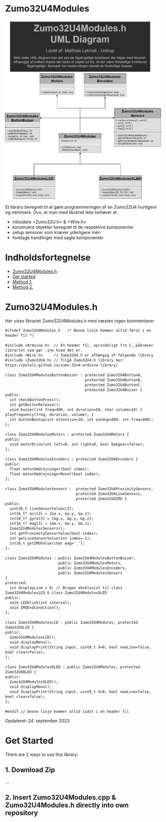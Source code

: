 # Zumo32U4Modules
![image](Zumo32U4Modules_Media/Zumo32U4ModulesUML.png)

Et library beregnet til at gøre programmeringen af en Zumo32U4 hurtigere og nemmere. Dvs. at man med librariet ikke behøver at 
* inkludere <Zumo32U.h> & <Wire.h>
* konstruere objekter beregnet til de respektive komponenter
* setup sensorer som kræver yderligere mén
* foretage handlinger med sagte komponenter

# Indholdsfortegnelse
+ [Zumo32U4Modules.h](https://github.com/SaltworkerMLU/Zumo32U4Modules/tree/main#Zumo32u4modulesh)
+ [Get started](https://github.com/SaltworkerMLU/Zumo32U4Modules/tree/main#Get-started)
+ [Method 1. ](https://github.com/SaltworkerMLU/Zumo32U4Modules/edit/main/README.md#get-started)
+ [Method 2. ](https://github.com/SaltworkerMLU/Zumo32U4Modules/edit/main/README.md#get-started)

# Zumo32U4Modules.h
Her vises librariet Zumo32U4Modules.h med næsten ingen kommentarer
``` 
#ifndef Zumo32U4Modules_h   /* Denne linje kommer altid først i en header fil */

#include <Arduino.h>  // En header fil, oprindeligt fra C, påkræver librariet som gør .ino hvad det er.
#include <Wire.h>     // Zumo32U4.h er afhængig af følgende library
#include <Zumo32U4.h> // Tilgå Zumo32U4.h library her: https://pololu.github.io/zumo-32u4-arduino-library/

class Zumo32U4ModulesButtonBuzzer : protected Zumo32U4ButtonA, 
                                    protected Zumo32U4ButtonB,
                                    protected Zumo32U4ButtonC, 
                                    protected Zumo32U4Buzzer { 
public: 
  int checkButtonPress();
  int getButtonRelease();
  void buzzer(int freq=400, int duration=50, char volume=10) { playFrequency(freq, duration, volume); }
  int buttonBootup(int attention=10, int windup=800, int freq=400); 
};

class Zumo32U4ModulesMotors : protected Zumo32U4Motors { 
public: 
  void motorDrive(int left=0, int right=0, bool bakgear=false); 
};

class Zumo32U4ModulesEncoders : protected Zumo32U4Encoders { 
public: 
  float motorOmdrejninger(bool index);
  float motorOmdrejningerReset(bool index);
};

class Zumo32U4ModulesSensors :  protected Zumo32U4ProximitySensors,
                                protected Zumo32U4LineSensors, 
                                protected Zumo32U4IMU {
public:
  uint16_t lineSensorValues[3];
  int16_t* acc[3] = {&a.x, &a.y, &a.z}; 
  int16_t* gyro[3] = {&g.x, &g.y, &g.z};
  int16_t* mag[3] = {&m.x, &m.y, &m.z};
  Zumo32U4ModulesSensors();
  int getProximitySensorValue(bool index);
  int getLineSensorValue(int index=-1);
  int16_t getIMUValue(char mag='_');
};

class Zumo32U4Modules : public Zumo32U4ModulesButtonBuzzer, 
                        public Zumo32U4ModulesMotors, 
                        public Zumo32U4ModulesEncoders, 
                        public Zumo32U4ModulesSensors
{
protected:
  int displayLine = 0; // Bruges eksklusivt til class Zumo32U4ModulesLCD & class Zumo32U4ModulesOLED
public:
  void LEDblink(int interval); 
  void IMUEndCondition();
};

class Zumo32U4ModulesLCD : public Zumo32U4Modules, protected Zumo32U4LCD {
public:
  Zumo32U4ModulesLCD();
  void displayMenu();
  void displayPrint(String input, uint8_t X=0, bool newLine=false, bool clear=false);
};

class Zumo32U4ModulesOLED : public Zumo32U4Modules, protected Zumo32U4OLED {
public:
  Zumo32U4ModulesOLED();
  void displayMenu();
  void displayPrint(String input, uint8_t X=0, bool newLine=false, bool clear=false);
};

#endif // Denne linje kommer altid sidst i en header fil
```
Opdateret: 24. september 2023

# Get Started
There are 2 ways to use this library:
## 1. Download Zip
...
## 2. Insert Zumo32U4Modules.cpp & Zumo32U4Modules.h directly into own repository
